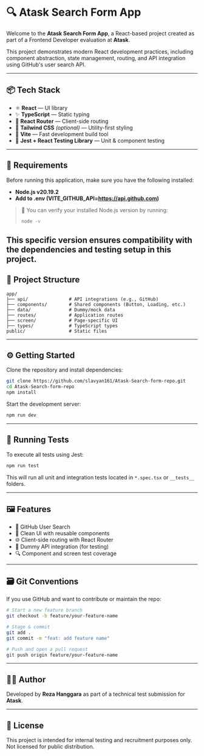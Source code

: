 # 🔍 Atask Search Form App

Welcome to the **Atask Search Form App**, a React-based project created as part of a Frontend Developer evaluation at **Atask**.

This project demonstrates modern React development practices, including component abstraction, state management, routing, and API integration using GitHub's user search API.

---

## 📦 Tech Stack

- ⚛️ **React** — UI library
- ✨ **TypeScript** — Static typing
- 🔁 **React Router** — Client-side routing
- 🎨 **Tailwind CSS** *(optional)* — Utility-first styling
- 🚀 **Vite** — Fast development build tool
- 🧪 **Jest + React Testing Library** — Unit & component testing

---
## 🧰 Requirements

Before running this application, make sure you have the following installed:

- **Node.js v20.19.2**
- **Add to .env (VITE_GITHUB_API=https://api.github.com)**

> 📌 You can verify your installed Node.js version by running:
>
> ```bash
> node -v
> ```

This specific version ensures compatibility with the dependencies and testing setup in this project.
---

## 📁 Project Structure

```
app/
├── api/               # API integrations (e.g., GitHub)
├── components/        # Shared components (Button, Loading, etc.)
├── data/              # Dummy/mock data
├── routes/            # Application routes
├── screen/            # Page-specific UI
├── types/             # TypeScript types
public/                # Static files
```

---

## ⚙️ Getting Started

Clone the repository and install dependencies:

```bash
git clone https://github.com/slavyan161/Atask-Search-form-repo.git
cd Atask-Search-form-repo
npm install
```

Start the development server:

```bash
npm run dev
```

---

## 🧪 Running Tests

To execute all tests using Jest:

```bash
npm run test
```

This will run all unit and integration tests located in `*.spec.tsx` or `__tests__` folders.

---

## 🖼️ Features

- 🔎 GitHub User Search
- 💬 Clean UI with reusable components
- 🌐 Client-side routing with React Router
- 💾 Dummy API integration (for testing)
- 🔍 Component and screen test coverage

---

## 🗃️ Git Conventions

If you use GitHub and want to contribute or maintain the repo:

```bash
# Start a new feature branch
git checkout -b feature/your-feature-name

# Stage & commit
git add .
git commit -m "feat: add feature name"

# Push and open a pull request
git push origin feature/your-feature-name
```

---

## 👨‍💻 Author

Developed by **Reza Hanggara** as part of a technical test submission for **Atask**.

---

## 📄 License

This project is intended for internal testing and recruitment purposes only. Not licensed for public distribution.
